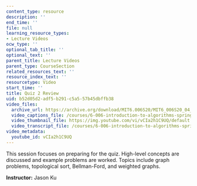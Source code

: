 ```yaml
---
content_type: resource
description: ''
end_time: ''
file: null
learning_resource_types:
- Lecture Videos
ocw_type: ''
optional_tab_title: ''
optional_text: ''
parent_title: Lecture Videos
parent_type: CourseSection
related_resources_text: ''
resource_index_text: ''
resourcetype: Video
start_time: ''
title: Quiz 2 Review
uid: b52d05d2-adf5-b291-c5a5-57b45dbffb38
video_files:
  archive_url: https://archive.org/download/MIT6.006S20/MIT6_006S20_04_13_Quiz_2_Review_300k.mp4
  video_captions_file: /courses/6-006-introduction-to-algorithms-spring-2020/9207762d9c69594c8aa43d06abc12f12_vCIa2h1C9UQ.vtt
  video_thumbnail_file: https://img.youtube.com/vi/vCIa2h1C9UQ/default.jpg
  video_transcript_file: /courses/6-006-introduction-to-algorithms-spring-2020/975a2c9af7b9610ad121816928b66e1c_vCIa2h1C9UQ.pdf
video_metadata:
  youtube_id: vCIa2h1C9UQ
---
```


This session focuses on preparing for the quiz. High-level concepts are discussed and example problems are worked. Topics include graph problems, topological sort, Bellman-Ford, and weighted graphs.

**Instructor:** Jason Ku



